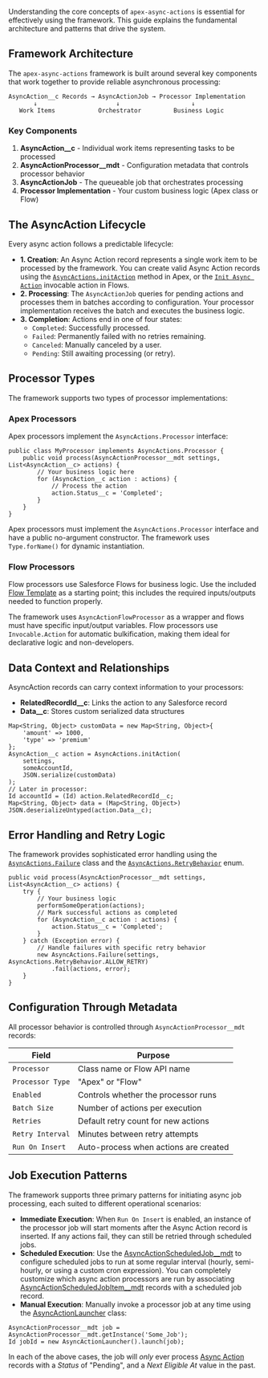 Understanding the core concepts of `apex-async-actions` is essential for effectively using the framework. This guide explains the fundamental architecture and patterns that drive the system.

## Framework Architecture

The `apex-async-actions` framework is built around several key components that work together to provide reliable asynchronous processing:

```
AsyncAction__c Records → AsyncActionJob → Processor Implementation
       ↓                      ↓                    ↓
   Work Items            Orchestrator         Business Logic
```

### Key Components

1. **AsyncAction\_\_c** - Individual work items representing tasks to be processed
2. **AsyncActionProcessor\_\_mdt** - Configuration metadata that controls processor behavior
3. **AsyncActionJob** - The queueable job that orchestrates processing
4. **Processor Implementation** - Your custom business logic (Apex class or Flow)

## The AsyncAction Lifecycle

Every async action follows a predictable lifecycle:

-   **1. Creation**: An Async Action record represents a single work item to be processed by the framework. You can create valid Async Action records using the [`AsyncActions.initAction`](./The-AsyncActions-Class#initaction) method in Apex, or the [`Init Async Action`](./The-Init-Async-Action-Invocable-Action) invocable action in Flows.
-   **2. Processing**: The `AsyncActionJob` queries for pending actions and processes them in batches according to configuration. Your processor implementation receives the batch and executes the business logic.
-   **3. Completion**: Actions end in one of four states:
    -   `Completed`: Successfully processed.
    -   `Failed`: Permanently failed with no retries remaining.
    -   `Canceled`: Manually canceled by a user.
    -   `Pending`: Still awaiting processing (or retry).

## Processor Types

The framework supports two types of processor implementations:

### Apex Processors

Apex processors implement the `AsyncActions.Processor` interface:

```apex
public class MyProcessor implements AsyncActions.Processor {
	public void process(AsyncActionProcessor__mdt settings, List<AsyncAction__c> actions) {
		// Your business logic here
		for (AsyncAction__c action : actions) {
			// Process the action
			action.Status__c = 'Completed';
		}
	}
}
```

Apex processors must implement the `AsyncActions.Processor` interface and have a public no-argument constructor. The framework uses `Type.forName()` for dynamic instantiation.

### Flow Processors

Flow processors use Salesforce Flows for business logic. Use the included [Flow Template](./The-Template-Async-Action-Flow) as a starting point; this includes the required inputs/outputs needed to function properly.

The framework uses `AsyncActionFlowProcessor` as a wrapper and flows must have specific input/output variables. Flow processors use `Invocable.Action` for automatic bulkification, making them ideal for declarative logic and non-developers.

## Data Context and Relationships

AsyncAction records can carry context information to your processors:

-   **RelatedRecordId\_\_c**: Links the action to any Salesforce record
-   **Data\_\_c**: Stores custom serialized data structures

```apex
Map<String, Object> customData = new Map<String, Object>{
    'amount' => 1000,
    'type' => 'premium'
};
AsyncAction__c action = AsyncActions.initAction(
    settings,
    someAccountId,
    JSON.serialize(customData)
);
// Later in processor:
Id accountId = (Id) action.RelatedRecordId__c;
Map<String, Object> data = (Map<String, Object>) JSON.deserializeUntyped(action.Data__c);
```

## Error Handling and Retry Logic

The framework provides sophisticated error handling using the [`AsyncActions.Failure`](./The-AsyncActions.Failure-Class) class and the [`AsyncActions.RetryBehavior`](./The-AsyncActions.RetryBehavior-Enum) enum.

```apex
public void process(AsyncActionProcessor__mdt settings, List<AsyncAction__c> actions) {
    try {
        // Your business logic
        performSomeOperation(actions);
        // Mark successful actions as completed
        for (AsyncAction__c action : actions) {
            action.Status__c = 'Completed';
        }
    } catch (Exception error) {
        // Handle failures with specific retry behavior
        new AsyncActions.Failure(settings, AsyncActions.RetryBehavior.ALLOW_RETRY)
            .fail(actions, error);
    }
}
```

## Configuration Through Metadata

All processor behavior is controlled through `AsyncActionProcessor__mdt` records:

| Field            | Purpose                               |
| ---------------- | ------------------------------------- |
| `Processor`      | Class name or Flow API name           |
| `Processor Type` | "Apex" or "Flow"                      |
| `Enabled`        | Controls whether the processor runs   |
| `Batch Size`     | Number of actions per execution       |
| `Retries`        | Default retry count for new actions   |
| `Retry Interval` | Minutes between retry attempts        |
| `Run On Insert`  | Auto-process when actions are created |

## Job Execution Patterns

The framework supports three primary patterns for initiating async job processing, each suited to different operational scenarios:

-   **Immediate Execution**: When `Run On Insert` is enabled, an instance of the processor job will start moments after the Async Action record is inserted. If any actions fail, they can still be retried through scheduled jobs.
-   **Scheduled Execution**: Use the [AsyncActionScheduledJob\_\_mdt](./The-AsyncActionScheduledJob__mdt-Custom-Metadata-Type) to configure scheduled jobs to run at some regular interval (hourly, semi-hourly, or using a custom cron expression). You can completely customize which async action processors are run by associating [AsyncActionScheduledJobItem\_\_mdt](./The-AsyncActionScheduledJobItem__mdt-Custom-Metadata-Type) records with a scheduled job record.
-   **Manual Execution**: Manually invoke a processor job at any time using the [AsyncActionLauncher](./The-AsyncActionLauncher-Class) class:

```apex
AsyncActionProcessor__mdt job = AsyncActionProcessor__mdt.getInstance('Some_Job');
Id jobId = new AsyncActionLauncher().launch(job);
```

In each of the above cases, the job will _only_ ever process [Async Action](./The-AsyncAction__c-Object.md) records with a _Status_ of "Pending", and a _Next Eligible At_ value in the past.
